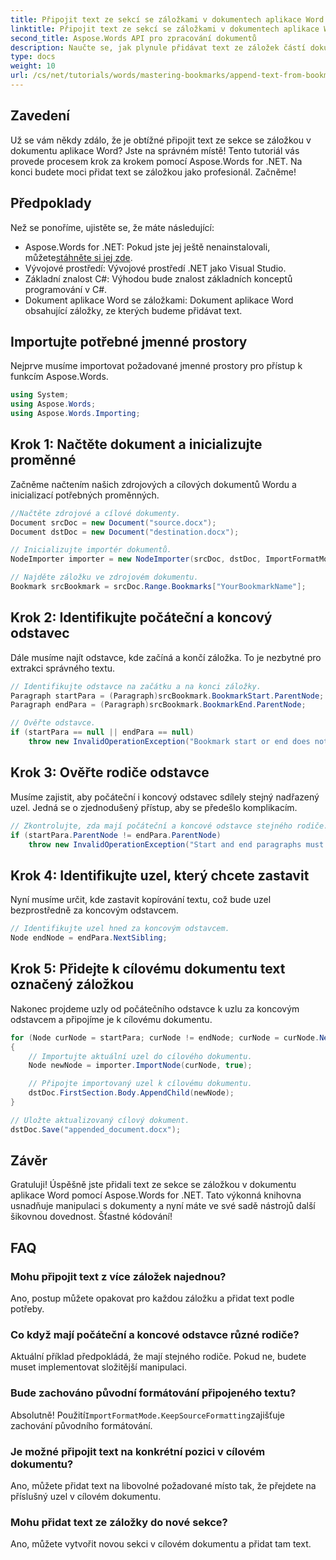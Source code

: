```yaml
---
title: Připojit text ze sekcí se záložkami v dokumentech aplikace Word
linktitle: Připojit text ze sekcí se záložkami v dokumentech aplikace Word
second_title: Aspose.Words API pro zpracování dokumentů
description: Naučte se, jak plynule přidávat text ze záložek částí dokumentu aplikace Word pomocí Aspose.Words for .NET. Tento návod krok za krokem.
type: docs
weight: 10
url: /cs/net/tutorials/words/mastering-bookmarks/append-text-from-bookmarked-sections/
---
```

## Zavedení

Už se vám někdy zdálo, že je obtížné připojit text ze sekce se záložkou v dokumentu aplikace Word? Jste na správném místě! Tento tutoriál vás provede procesem krok za krokem pomocí Aspose.Words for .NET. Na konci budete moci přidat text se záložkou jako profesionál. Začněme!

## Předpoklady

Než se ponoříme, ujistěte se, že máte následující:

-  Aspose.Words for .NET: Pokud jste jej ještě nenainstalovali, můžete[stáhněte si jej zde](https://releases.aspose.com/words/net/).
- Vývojové prostředí: Vývojové prostředí .NET jako Visual Studio.
- Základní znalost C#: Výhodou bude znalost základních konceptů programování v C#.
- Dokument aplikace Word se záložkami: Dokument aplikace Word obsahující záložky, ze kterých budeme přidávat text.

## Importujte potřebné jmenné prostory

Nejprve musíme importovat požadované jmenné prostory pro přístup k funkcím Aspose.Words.

```csharp
using System;
using Aspose.Words;
using Aspose.Words.Importing;
```

## Krok 1: Načtěte dokument a inicializujte proměnné

Začněme načtením našich zdrojových a cílových dokumentů Wordu a inicializací potřebných proměnných.

```csharp
//Načtěte zdrojové a cílové dokumenty.
Document srcDoc = new Document("source.docx");
Document dstDoc = new Document("destination.docx");

// Inicializujte importér dokumentů.
NodeImporter importer = new NodeImporter(srcDoc, dstDoc, ImportFormatMode.KeepSourceFormatting);

// Najděte záložku ve zdrojovém dokumentu.
Bookmark srcBookmark = srcDoc.Range.Bookmarks["YourBookmarkName"];
```

## Krok 2: Identifikujte počáteční a koncový odstavec

Dále musíme najít odstavce, kde začíná a končí záložka. To je nezbytné pro extrakci správného textu.

```csharp
// Identifikujte odstavce na začátku a na konci záložky.
Paragraph startPara = (Paragraph)srcBookmark.BookmarkStart.ParentNode;
Paragraph endPara = (Paragraph)srcBookmark.BookmarkEnd.ParentNode;

// Ověřte odstavce.
if (startPara == null || endPara == null)
    throw new InvalidOperationException("Bookmark start or end does not have a valid paragraph parent.");
```

## Krok 3: Ověřte rodiče odstavce

Musíme zajistit, aby počáteční i koncový odstavec sdílely stejný nadřazený uzel. Jedná se o zjednodušený přístup, aby se předešlo komplikacím.

```csharp
// Zkontrolujte, zda mají počáteční a koncové odstavce stejného rodiče.
if (startPara.ParentNode != endPara.ParentNode)
    throw new InvalidOperationException("Start and end paragraphs must have the same parent.");
```

## Krok 4: Identifikujte uzel, který chcete zastavit

Nyní musíme určit, kde zastavit kopírování textu, což bude uzel bezprostředně za koncovým odstavcem.

```csharp
// Identifikujte uzel hned za koncovým odstavcem.
Node endNode = endPara.NextSibling;
```

## Krok 5: Přidejte k cílovému dokumentu text označený záložkou

Nakonec projdeme uzly od počátečního odstavce k uzlu za koncovým odstavcem a připojíme je k cílovému dokumentu.

```csharp
for (Node curNode = startPara; curNode != endNode; curNode = curNode.NextSibling)
{
    // Importujte aktuální uzel do cílového dokumentu.
    Node newNode = importer.ImportNode(curNode, true);

    // Připojte importovaný uzel k cílovému dokumentu.
    dstDoc.FirstSection.Body.AppendChild(newNode);
}

// Uložte aktualizovaný cílový dokument.
dstDoc.Save("appended_document.docx");
```

## Závěr

Gratuluji! Úspěšně jste přidali text ze sekce se záložkou v dokumentu aplikace Word pomocí Aspose.Words for .NET. Tato výkonná knihovna usnadňuje manipulaci s dokumenty a nyní máte ve své sadě nástrojů další šikovnou dovednost. Šťastné kódování!

## FAQ

### Mohu připojit text z více záložek najednou?
Ano, postup můžete opakovat pro každou záložku a přidat text podle potřeby.

### Co když mají počáteční a koncové odstavce různé rodiče?
Aktuální příklad předpokládá, že mají stejného rodiče. Pokud ne, budete muset implementovat složitější manipulaci.

### Bude zachováno původní formátování připojeného textu?
 Absolutně! Použití`ImportFormatMode.KeepSourceFormatting`zajišťuje zachování původního formátování.

### Je možné připojit text na konkrétní pozici v cílovém dokumentu?
Ano, můžete přidat text na libovolné požadované místo tak, že přejdete na příslušný uzel v cílovém dokumentu.

### Mohu přidat text ze záložky do nové sekce?
Ano, můžete vytvořit novou sekci v cílovém dokumentu a přidat tam text.